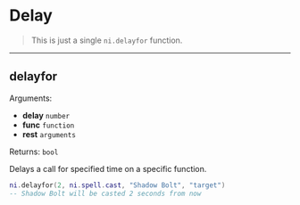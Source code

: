 # Delay

> This is just a single `ni.delayfor` function.

---

## delayfor

Arguments:

- **delay** `number`
- **func** `function`
- **rest** `arguments`

Returns: `bool`

Delays a call for specified time on a specific function.

```lua
ni.delayfor(2, ni.spell.cast, "Shadow Bolt", "target")
-- Shadow Bolt will be casted 2 seconds from now
```
